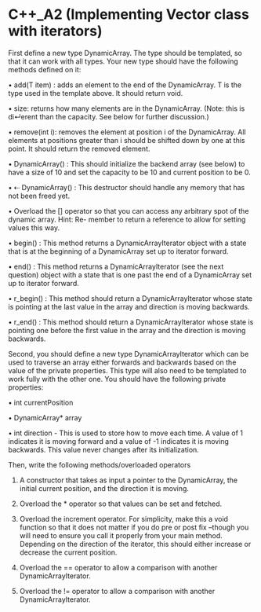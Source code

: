 # C++_A2 (Implementing Vector class with iterators)

First define a new type DynamicArray. The type should be templated, so that it can work with all types.
Your new type should have the following methods defined on it:

• add(T item) : adds an element to the end of the DynamicArray. T is the type used in the template above. It should return void.

• size: returns how many elements are in the DynamicArray. (Note: this is di↵erent than the capacity. See below for further discussion.)

• remove(int i): removes the element at position i of the DynamicArray. All elements at positions greater than i should be shifted down by one at this point. It should return the removed element.

• DynamicArray() : This should initialize the backend array (see below) to have a size of 10 and set the capacity to be 10 and current position to be 0.

• ⇠ DynamicArray() : This destructor should handle any memory that has not been freed yet.

• Overload the [] operator so that you can access any arbitrary spot of the dynamic array. Hint: Re- member to return a reference to allow for setting values this way.

• begin() : This method returns a DynamicArrayIterator object with a state that is at the beginning of a DynamicArray set up to iterator forward.

• end() : This method returns a DynamicArrayIterator (see the next question) object with a state that is one past the end of a DynamicArray set up to iterator forward.

• r_begin() : This method should return a DynamicArrayIterator whose state is pointing at the last value in the array and direction is moving backwards.

• r_end() : This method should return a DynamicArrayIterator whose state is pointing one before the first value in the array and the direction is moving backwards.

Second, you should define a new type DynamicArrayIterator which can be used to traverse an array either forwards and backwards based on the value of the private properties. This type will also need to be templated to work fully with the other one.
You should have the following private properties:

• int currentPosition

• DynamicArray* array

• int direction - This is used to store how to move each time. A value of 1 indicates it is moving forward and a value of -1 indicates it is moving backwards. This value never changes after its initialization.


Then, write the following methods/overloaded operators
1. A constructor that takes as input a pointer to the DynamicArray, the initial current position, and the direction it is moving.

2. Overload the * operator so that values can be set and fetched.

3. Overload the increment operator. For simplicity, make this a void function so that it does not matter if you do pre or post fix –though you will need to ensure you call it properly from your main method. Depending on the direction of the iterator, this should either increase or decrease the current position.

4. Overload the == operator to allow a comparison with another DynamicArrayIterator.

5. Overload the != operator to allow a comparison with another DynamicArrayIterator.
